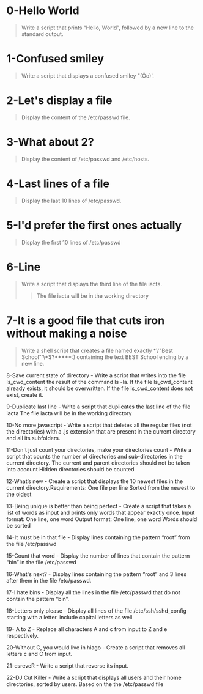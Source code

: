 # 0-Hello World 
>Write a script that prints “Hello, World”, followed by a new line to the standard output.

# 1-Confused smiley 
>Write a script that displays a confused smiley "(Ôo)'.

# 2-Let's display a file 
>Display the content of the /etc/passwd file.

# 3-What about 2? 
>Display the content of /etc/passwd and /etc/hosts.

# 4-Last lines of a file 
>Display the last 10 lines of /etc/passwd.

# 5-I'd prefer the first ones actually 
>Display the first 10 lines of /etc/passwd

# 6-Line  
>Write a script that displays the third line of the file iacta.
>>The file iacta will be in the working directory

# 7-It is a good file that cuts iron without making a noise 
>Write a shell script that creates a file named exactly \*\\'"Best School"\'\\*$\?\*\*\*\*\*:) containing the text BEST School ending by a new line.

8-Save current state of directory - Write a script that writes into the file ls_cwd_content the result of the command ls -la. If the file ls_cwd_content already exists, it should be overwritten. If the file ls_cwd_content does not exist, create it.

9-Duplicate last line - Write a script that duplicates the last line of the file iacta
The file iacta will be in the working directory

10-No more javascript - Write a script that deletes all the regular files (not the directories) with a .js extension that are present in the current directory and all its subfolders.

11-Don't just count your directories, make your directories count - Write a script that counts the number of directories and sub-directories in the current directory.
The current and parent directories should not be taken into account
Hidden directories should be counted

12-What’s new - Create a script that displays the 10 newest files in the current directory.Requirements:
One file per line
Sorted from the newest to the oldest

13-Being unique is better than being perfect - Create a script that takes a list of words as input and prints only words that appear exactly once.
Input format: One line, one word
Output format: One line, one word
Words should be sorted

14-It must be in that file - Display lines containing the pattern “root” from the file /etc/passwd

15-Count that word - Display the number of lines that contain the pattern “bin” in the file /etc/passwd

16-What's next? - Display lines containing the pattern “root” and 3 lines after them in the file /etc/passwd.

17-I hate bins - Display all the lines in the file /etc/passwd that do not contain the pattern “bin”.

18-Letters only please - Display all lines of the file /etc/ssh/sshd_config starting with a letter.
include capital letters as well

19- A to Z - Replace all characters A and c from input to Z and e respectively.

20-Without C, you would live in hiago - Create a script that removes all letters c and C from input.

21-esreveR - Write a script that reverse its input.

22-DJ Cut Killer - Write a script that displays all users and their home directories, sorted by users.
Based on the the /etc/passwd file
